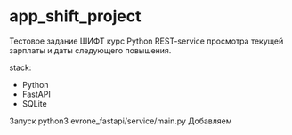 # app_shift_project
Тестовое задание ШИФТ курс Python
REST-service просмотра текущей зарплаты и даты следующего повышения.

stack:
- Python
- FastAPI
- SQLite

Запуск python3 evrone_fastapi/service/main.py
Добавляем 
